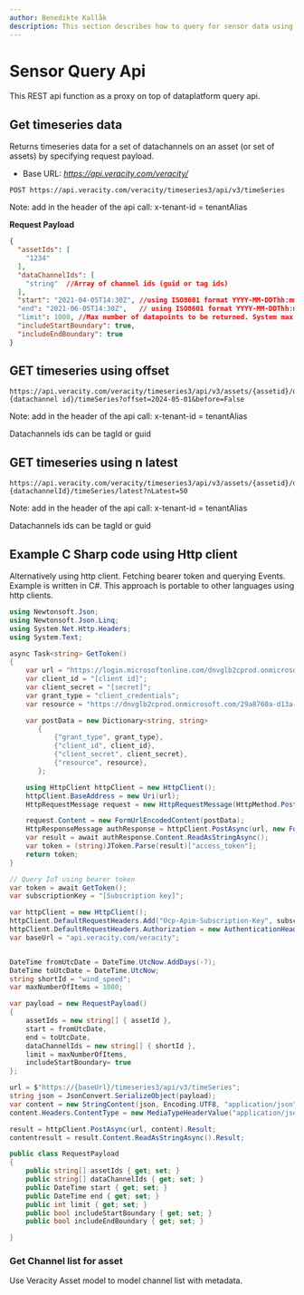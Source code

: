 ```yaml
---
author: Benedikte Kallåk
description: This section describes how to query for sensor data using api
---
```


# Sensor Query Api
This REST api function as a proxy on top of dataplatform query api.

## Get timeseries data
Returns timeseries data for a set of datachannels on an asset (or set of assets) by specifying request payload. 
- Base URL: *https://api.veracity.com/veracity/*

```
POST https://api.veracity.com/veracity/timeseries3/api/v3/timeSeries
```
Note:	add in the header of the api call: x-tenant-id = tenantAlias 

**Request Payload**
```json
{
  "assetIds": [
    "1234"
  ],
  "dataChannelIds": [
    "string"  //Array of channel ids (guid or tag ids)
  ], 
  "start": "2021-04-05T14:30Z", //using ISO8601 format YYYY-MM-DDThh:mm:ss
  "end": "2021-06-05T14:30Z",   // using ISO8601 format YYYY-MM-DDThh:mm:ss
  "limit": 1000, //Max number of datapoints to be returned. System max limit is 200 000.  
  "includeStartBoundary": true,
  "includeEndBoundary": true
}
```
## GET timeseries using offset

```
https://api.veracity.com/veracity/timeseries3/api/v3/assets/{assetid}/dataChannels/
{datachannel id}/timeSeries?offset=2024-05-01&before=False
```

Note:	add in the header of the api call: x-tenant-id = tenantAlias 

Datachannels ids can be tagId or guid

## GET timeseries using n latest

```
https://api.veracity.com/veracity/timeseries3/api/v3/assets/{assetid}/dataChannels/
{datachannelId}/timeSeries/latest?nLatest=50
```

Note:	add in the header of the api call: x-tenant-id = tenantAlias 

Datachannels ids can be tagId or guid

## Example C Sharp code using Http client

Alternatively using http client. Fetching bearer token and querying Events. Example is written in C#. This approach is portable to other languages using http clients.

```cs
using Newtonsoft.Json;
using Newtonsoft.Json.Linq;
using System.Net.Http.Headers;
using System.Text;

async Task<string> GetToken()
{
    var url = "https://login.microsoftonline.com/dnvglb2cprod.onmicrosoft.com/oauth2/token";
    var client_id = "[client id]";
    var client_secret = "[secret]";
    var grant_type = "client_credentials";
    var resource = "https://dnvglb2cprod.onmicrosoft.com/29a8760a-d13a-41ce-998e-0a00c3d948d5";

    var postData = new Dictionary<string, string>
       {
           {"grant_type", grant_type},
           {"client_id", client_id},
           {"client_secret", client_secret},
           {"resource", resource},
       };

    using HttpClient httpClient = new HttpClient();
    httpClient.BaseAddress = new Uri(url);
    HttpRequestMessage request = new HttpRequestMessage(HttpMethod.Post, httpClient.BaseAddress);

    request.Content = new FormUrlEncodedContent(postData);
    HttpResponseMessage authResponse = httpClient.PostAsync(url, new FormUrlEncodedContent(postData)).Result;
    var result = await authResponse.Content.ReadAsStringAsync();
    var token = (string)JToken.Parse(result)["access_token"];
    return token;
}

// Query IoT using bearer token
var token = await GetToken();
var subscriptionKey = "[Subscription key]";

var httpClient = new HttpClient();
httpClient.DefaultRequestHeaders.Add("Ocp-Apim-Subscription-Key", subscriptionKey);
httpClient.DefaultRequestHeaders.Authorization = new AuthenticationHeaderValue("Bearer", token);
var baseUrl = "api.veracity.com/veracity";


DateTime fromUtcDate = DateTime.UtcNow.AddDays(-7);
DateTime toUtcDate = DateTime.UtcNow;
string shortId = "wind_speed";
var maxNumberOfItems = 1000;

var payload = new RequestPayload()
{
    assetIds = new string[] { assetId },
    start = fromUtcDate,
    end = toUtcDate, 
    dataChannelIds = new string[] { shortId },
    limit = maxNumberOfItems,   
    includeStartBoundary= true
};

url = $"https://{baseUrl}/timeseries3/api/v3/timeSeries";
string json = JsonConvert.SerializeObject(payload);
var content = new StringContent(json, Encoding.UTF8, "application/json");
content.Headers.ContentType = new MediaTypeHeaderValue("application/json");

result = httpClient.PostAsync(url, content).Result;
contentresult = result.Content.ReadAsStringAsync().Result;

public class RequestPayload
{
    public string[] assetIds { get; set; }
    public string[] dataChannelIds { get; set; }   
    public DateTime start { get; set; }
    public DateTime end { get; set; }
    public int limit { get; set; }   
    public bool includeStartBoundary { get; set; }
    public bool includeEndBoundary { get; set; }

}
```

### Get Channel list for asset
Use Veracity Asset model to model channel list with metadata.

